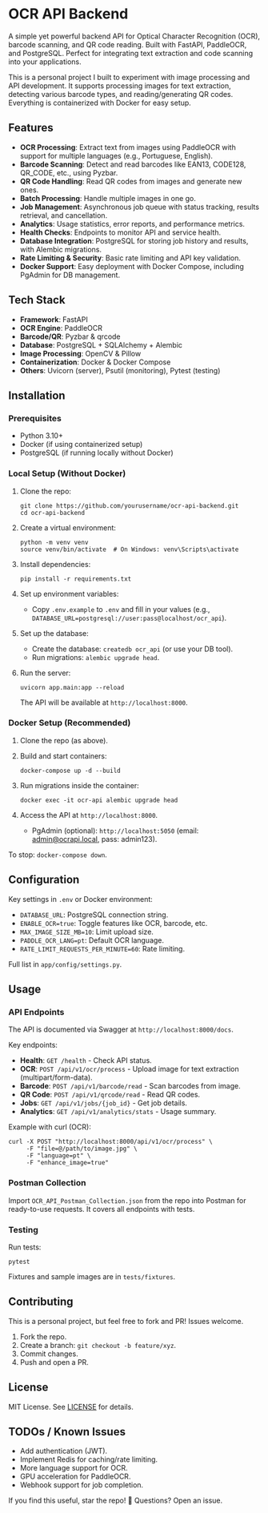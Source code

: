 # OCR API Backend

A simple yet powerful backend API for Optical Character Recognition (OCR), barcode scanning, and QR code reading. Built with FastAPI, PaddleOCR, and PostgreSQL. Perfect for integrating text extraction and code scanning into your applications.

This is a personal project I built to experiment with image processing and API development. It supports processing images for text extraction, detecting various barcode types, and reading/generating QR codes. Everything is containerized with Docker for easy setup.

## Features

- **OCR Processing**: Extract text from images using PaddleOCR with support for multiple languages (e.g., Portuguese, English).
- **Barcode Scanning**: Detect and read barcodes like EAN13, CODE128, QR_CODE, etc., using Pyzbar.
- **QR Code Handling**: Read QR codes from images and generate new ones.
- **Batch Processing**: Handle multiple images in one go.
- **Job Management**: Asynchronous job queue with status tracking, results retrieval, and cancellation.
- **Analytics**: Usage statistics, error reports, and performance metrics.
- **Health Checks**: Endpoints to monitor API and service health.
- **Database Integration**: PostgreSQL for storing job history and results, with Alembic migrations.
- **Rate Limiting & Security**: Basic rate limiting and API key validation.
- **Docker Support**: Easy deployment with Docker Compose, including PgAdmin for DB management.

## Tech Stack

- **Framework**: FastAPI
- **OCR Engine**: PaddleOCR
- **Barcode/QR**: Pyzbar & qrcode
- **Database**: PostgreSQL + SQLAlchemy + Alembic
- **Image Processing**: OpenCV & Pillow
- **Containerization**: Docker & Docker Compose
- **Others**: Uvicorn (server), Psutil (monitoring), Pytest (testing)

## Installation

### Prerequisites

- Python 3.10+
- Docker (if using containerized setup)
- PostgreSQL (if running locally without Docker)

### Local Setup (Without Docker)

1. Clone the repo:
   ```
   git clone https://github.com/yourusername/ocr-api-backend.git
   cd ocr-api-backend
   ```

2. Create a virtual environment:
   ```
   python -m venv venv
   source venv/bin/activate  # On Windows: venv\Scripts\activate
   ```

3. Install dependencies:
   ```
   pip install -r requirements.txt
   ```

4. Set up environment variables:
   - Copy `.env.example` to `.env` and fill in your values (e.g., `DATABASE_URL=postgresql://user:pass@localhost/ocr_api`).

5. Set up the database:
   - Create the database: `createdb ocr_api` (or use your DB tool).
   - Run migrations: `alembic upgrade head`.

6. Run the server:
   ```
   uvicorn app.main:app --reload
   ```
   The API will be available at `http://localhost:8000`.

### Docker Setup (Recommended)

1. Clone the repo (as above).

2. Build and start containers:
   ```
   docker-compose up -d --build
   ```

3. Run migrations inside the container:
   ```
   docker exec -it ocr-api alembic upgrade head
   ```

4. Access the API at `http://localhost:8000`.
   - PgAdmin (optional): `http://localhost:5050` (email: admin@ocrapi.local, pass: admin123).

To stop: `docker-compose down`.

## Configuration

Key settings in `.env` or Docker environment:

- `DATABASE_URL`: PostgreSQL connection string.
- `ENABLE_OCR=true`: Toggle features like OCR, barcode, etc.
- `MAX_IMAGE_SIZE_MB=10`: Limit upload size.
- `PADDLE_OCR_LANG=pt`: Default OCR language.
- `RATE_LIMIT_REQUESTS_PER_MINUTE=60`: Rate limiting.

Full list in `app/config/settings.py`.

## Usage

### API Endpoints

The API is documented via Swagger at `http://localhost:8000/docs`.

Key endpoints:

- **Health**: `GET /health` - Check API status.
- **OCR**: `POST /api/v1/ocr/process` - Upload image for text extraction (multipart/form-data).
- **Barcode**: `POST /api/v1/barcode/read` - Scan barcodes from image.
- **QR Code**: `POST /api/v1/qrcode/read` - Read QR codes.
- **Jobs**: `GET /api/v1/jobs/{job_id}` - Get job details.
- **Analytics**: `GET /api/v1/analytics/stats` - Usage summary.

Example with curl (OCR):
```
curl -X POST "http://localhost:8000/api/v1/ocr/process" \
     -F "file=@/path/to/image.jpg" \
     -F "language=pt" \
     -F "enhance_image=true"
```

### Postman Collection

Import `OCR_API_Postman_Collection.json` from the repo into Postman for ready-to-use requests. It covers all endpoints with tests.

### Testing

Run tests:
```
pytest
```

Fixtures and sample images are in `tests/fixtures`.

## Contributing

This is a personal project, but feel free to fork and PR! Issues welcome.

1. Fork the repo.
2. Create a branch: `git checkout -b feature/xyz`.
3. Commit changes.
4. Push and open a PR.

## License

MIT License. See [LICENSE](LICENSE) for details.

## TODOs / Known Issues

- Add authentication (JWT).
- Implement Redis for caching/rate limiting.
- More language support for OCR.
- GPU acceleration for PaddleOCR.
- Webhook support for job completion.

If you find this useful, star the repo! 🚀 Questions? Open an issue.